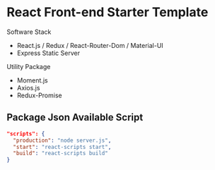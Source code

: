 # React Front-end Starter Template

Software Stack

- React.js / Redux / React-Router-Dom / Material-UI
- Express Static Server

Utility Package

- Moment.js
- Axios.js
- Redux-Promise

## Package Json Available Script

```json
"scripts": {
  "production": "node server.js",
  "start": "react-scripts start",
  "build": "react-scripts build"
}
```